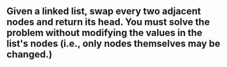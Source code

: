 ## Given a linked list, swap every two adjacent nodes and return its head. You must solve the problem without modifying the values in the list's nodes (i.e., only nodes themselves may be changed.) <br> 
